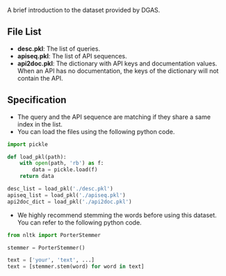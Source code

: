 A brief introduction to the dataset provided by DGAS.

## File List
- **desc.pkl**: The list of queries.
- **apiseq.pkl**: The list of API sequences.
- **api2doc.pkl**: The dictionary with API keys and documentation values. When an API has no documentation, the keys of the dictionary will not contain the API.

## Specification
- The query and the API sequence are matching if they share a same index in the list.
- You can load the files using the following python code.

````python
import pickle

def load_pkl(path):
    with open(path, 'rb') as f:
        data = pickle.load(f)
    return data

desc_list = load_pkl('./desc.pkl')
apiseq_list = load_pkl('./apiseq.pkl')
api2doc_dict = load_pkl('./api2doc.pkl')
````
- We highly recommend stemming the words before using this dataset. You can refer to the following python code.
````python
from nltk import PorterStemmer

stemmer = PorterStemmer()

text = ['your', 'text', ...]
text = [stemmer.stem(word) for word in text]
````